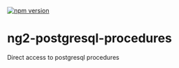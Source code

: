 [![npm version](https://badge.fury.io/js/ng2-postgresql-procedures.svg)](https://badge.fury.io/js/ng2-postgresql-procedures)

# ng2-postgresql-procedures

Direct access to postgresql procedures
